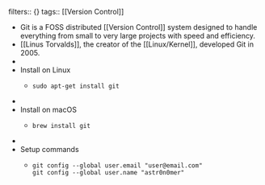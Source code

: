 filters:: {}
tags:: [[Version Control]]

- Git is a FOSS distributed [[Version Control]] system designed to handle everything from small to very large projects with speed and efficiency.
- [[Linus Torvalds]], the creator of the [[Linux/Kernel]], developed Git in 2005.
-
- Install on Linux
	- ```shell
	  sudo apt-get install git
	  ```
-
- Install on macOS
	- ```shell
	  brew install git
	  ```
-
- Setup commands
	- ```shell
	  git config --global user.email "user@email.com"
	  git config --global user.name "astr0n0mer"
	  ```